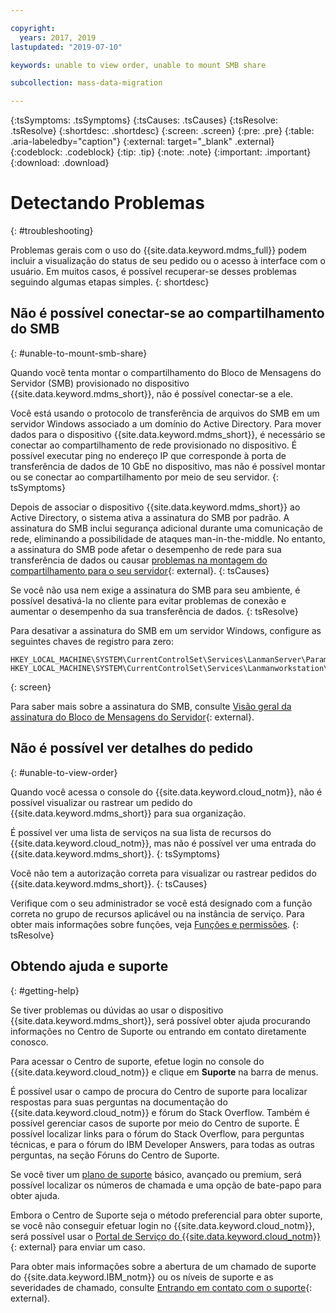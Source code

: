 ```yaml
---

copyright:
  years: 2017, 2019
lastupdated: "2019-07-10"

keywords: unable to view order, unable to mount SMB share

subcollection: mass-data-migration

---
```


{:tsSymptoms: .tsSymptoms} 
{:tsCauses: .tsCauses} 
{:tsResolve: .tsResolve}
{:shortdesc: .shortdesc}
{:screen: .screen}
{:pre: .pre}
{:table: .aria-labeledby="caption"}
{:external: target="_blank" .external}
{:codeblock: .codeblock}
{:tip: .tip}
{:note: .note}
{:important: .important}
{:download: .download}

# Detectando Problemas
{: #troubleshooting}

Problemas gerais com o uso do {{site.data.keyword.mdms_full}} podem incluir a visualização do status de seu pedido ou o acesso à interface com o usuário. Em muitos casos, é possível recuperar-se desses problemas seguindo algumas etapas simples.
{: shortdesc}

## Não é possível conectar-se ao compartilhamento do SMB
{: #unable-to-mount-smb-share}

Quando você tenta montar o compartilhamento do Bloco de Mensagens do Servidor (SMB) provisionado no dispositivo {{site.data.keyword.mdms_short}}, não é possível conectar-se a ele. 

Você está usando o protocolo de transferência de arquivos do SMB em um servidor Windows associado a um domínio do Active Directory. Para mover dados para o dispositivo {{site.data.keyword.mdms_short}}, é necessário se conectar ao compartilhamento de rede provisionado no dispositivo. É possível executar ping no endereço IP que corresponde à porta de transferência de dados de 10 GbE no dispositivo, mas não é possível montar ou se conectar ao compartilhamento por meio de seu servidor.
{: tsSymptoms}

Depois de associar o dispositivo {{site.data.keyword.mdms_short}} ao Active Directory, o sistema ativa a assinatura do SMB por padrão. A assinatura do SMB inclui segurança adicional durante uma comunicação de rede, eliminando a possibilidade de ataques man-in-the-middle. No entanto, a assinatura do SMB pode afetar o desempenho de rede para sua transferência de dados ou causar [problemas na montagem do compartilhamento para o seu servidor](https://support.osnexus.com/hc/en-us/articles/360028195772-Connection-issues-to-SMB-share-after-joining-an-AD-domain){: external}.
{: tsCauses} 

Se você não usa nem exige a assinatura do SMB para seu ambiente, é possível desativá-la no cliente para evitar problemas de conexão e aumentar o desempenho da sua transferência de dados.
{: tsResolve}

Para desativar a assinatura do SMB em um servidor Windows, configure as seguintes chaves de registro para zero:

```
HKEY_LOCAL_MACHINE\SYSTEM\CurrentControlSet\Services\LanmanServer\Parameters\"requiresecuritysignature"=dword:00000000
HKEY_LOCAL_MACHINE\SYSTEM\CurrentControlSet\Services\Lanmanworkstation\Parameters\"requiresecuritysignature"=dword:00000000 
```
{: screen}

Para saber mais sobre a assinatura do SMB, consulte [Visão geral da assinatura do Bloco de Mensagens do Servidor](https://support.microsoft.com/en-us/help/887429/overview-of-server-message-block-signing){: external}.

## Não é possível ver detalhes do pedido
{: #unable-to-view-order}

Quando você acessa o console do {{site.data.keyword.cloud_notm}}, não é possível visualizar ou rastrear um pedido do {{site.data.keyword.mdms_short}} para sua organização.

É possível ver uma lista de serviços na sua lista de recursos do {{site.data.keyword.cloud_notm}}, mas não é possível ver uma entrada do {{site.data.keyword.mdms_short}}.
{: tsSymptoms}

Você não tem a autorização correta para visualizar ou rastrear pedidos do {{site.data.keyword.mdms_short}}.
{: tsCauses} 

Verifique com o seu administrador se você está designado com a função correta no grupo de recursos aplicável ou na instância de serviço. Para obter mais informações sobre funções, veja [Funções e permissões](/docs/infrastructure/mass-data-migration?topic=mass-data-migration-manage-access#roles).
{: tsResolve}

## Obtendo ajuda e suporte
{: #getting-help}

Se tiver problemas ou dúvidas ao usar o dispositivo {{site.data.keyword.mdms_short}}, será possível obter ajuda procurando informações no Centro de Suporte ou entrando em contato diretamente conosco.

Para acessar o Centro de suporte, efetue login no console do {{site.data.keyword.cloud_notm}} e clique em **Suporte** na barra de menus.

É possível usar o campo de procura do Centro de suporte para localizar respostas para suas perguntas na documentação do {{site.data.keyword.cloud_notm}} e fórum do Stack Overflow. Também é possível gerenciar casos de suporte por meio do Centro de suporte. É possível localizar links para o fórum do Stack Overflow, para perguntas técnicas, e para o fórum do IBM Developer Answers, para todas as outras perguntas, na seção Fóruns do Centro de Suporte.

Se você tiver um [plano de suporte](/docs/get-support?topic=get-support-support-plans#support-plans) básico, avançado ou premium, será possível localizar os números de chamada e uma opção de bate-papo para obter ajuda.

Embora o Centro de Suporte seja o método preferencial para obter suporte, se você não conseguir efetuar login no {{site.data.keyword.cloud_notm}}, será possível usar o [Portal de Serviço do {{site.data.keyword.cloud_notm}}](http://www.ibm.biz/bluemixsupport){: external} para enviar um caso.

Para obter mais informações sobre a abertura de um chamado de suporte do {{site.data.keyword.IBM_notm}} ou os níveis de suporte e as severidades de chamado, consulte [Entrando em contato com o suporte](/docs/get-support?topic=get-support-getting-customer-support){: external}.
